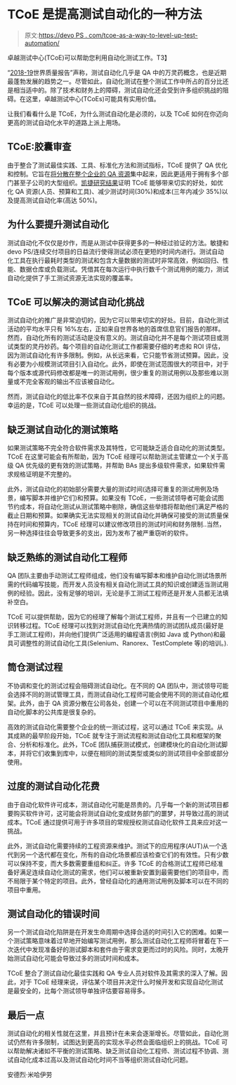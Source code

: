 # TCoE 是提高测试自动化的一种方法

> 原文:[https://devo PS . com/tcoe-as-a-way-to-level-up-test-automation/](https://devops.com/tcoe-as-a-way-to-level-up-test-automation/)

卓越测试中心(TCoE)可以帮助您利用自动化测试工作。T3】

“[2018-19](https://www.sogeti.com/globalassets/global/wqr-201819/wqr-2018-19_secured.pdf)世界质量报告”声称，测试自动化几乎是 QA 中的万灵药概念，也是近期最蓬勃发展的趋势之一。尽管如此，自动化测试在整个测试工作中所占的百分比还是相当适中的。除了技术和财务上的障碍，测试自动化还会受到许多组织挑战的阻碍。在这里，卓越测试中心(TCoEs)可能具有实用价值。

让我们看看什么是 TCoE，为什么测试自动化是必须的，以及 TCoE 如何在你迈向更高的测试自动化水平的道路上派上用场。

## TCoE:胶囊审查

由于整合了测试最佳实践、工具、标准化方法和测试指标，TCoE 提供了 QA 优化和控制。它旨在[将分散在整个企业的 QA 资源](https://www.scnsoft.com/blog/testing-center-of-excellence)集中起来，因此更适用于拥有多个部门甚至子公司的大型组织。[凯捷研究结果](https://www.capgemini.com/gb-en/wp-content/uploads/sites/3/2017/07/tcoe_hp_whitepaper_20131112_0.pdf)证明 TCoE 能够带来切实的好处，如优化 QA 资源(人员、预算和工具)、减少测试时间(30%)和成本(三年内减少 35%)以及提高测试自动化率(高达 50%)。

## 为什么要提升测试自动化

测试自动化不仅仅是炒作，而是从测试中获得更多的一种经过验证的方法。敏捷和 devo PS/连续交付项目的日益流行使得测试必须在更短的时间内进行。测试自动化工具在执行最耗时类型的测试和包含大量数据的测试时非常高效，例如回归、性能、数据仓库或负载测试。凭借其在每次运行中执行数千个测试用例的能力，测试自动化提供了手工测试资源无法实现的覆盖率。

## TCoE 可以解决的测试自动化挑战

测试自动化的推广是非常迫切的，因为它可以带来切实的好处。目前，自动化测试活动的平均水平只有 16%左右，正如来自世界各地的首席信息官们报告的那样。然而，自动化所有的测试活动是没有意义的。测试自动化并不是每个测试项目或测试类型的灵丹妙药。每个项目的自动化测试工作都需要仔细的考虑和 ROI 评估，因为测试自动化有许多限制。例如，从长远来看，它只能节省测试预算。因此，没有必要为小规模测试项目引入自动化。此外，即使在测试范围很大的项目中，对于每个版本或源代码修改都是唯一的测试用例，很少重复的测试用例以及那些难以测量或不完全客观的输出不应该被自动化。

然而，测试自动化的低比率不仅来自于其自然的技术障碍，还因为组织上的问题。幸运的是，TCoE 可以处理一些测试自动化组织的挑战。

## **缺乏测试自动化的测试策略**

如果测试策略不完全符合软件需求及其特性，它可能缺乏适合自动化的测试类型。TCoE 在这里可能会有所帮助，因为 TCoE 经理可以帮助测试主管建立一个关于高级 QA 优先级的更有效的测试策略，并帮助 BAs 提出多级软件需求，如果软件需求规格证明是不完整的。

此外，测试自动化的初始部分需要大量的测试时间(选择可重复的测试用例及场景，编写脚本并维护它们)和预算。如果没有 TCoE，一些测试领导者可能会试图节约成本，将自动化测试从测试策略中剔除，确信这些举措将帮助他们满足严格的截止日期和预算。如果确实无法实现相关的测试自动化并确保可接受的测试质量保持在时间和预算内，TCoE 经理可以建议修改项目的测试时间和财务限制..当然，另一种选择往往会导致更多的支出，因为发布了被严重窃听的软件。

## **缺乏熟练的测试自动化工程师**

QA 团队主要由手动测试工程师组成，他们没有编写脚本和维护自动化测试场景所需的代码编写技能，而开发人员没有相关自动化测试工具的知识或创建适当测试用例的经验。因此，没有足够的培训，无论是手工测试工程师还是开发人员都无法填补空白。

TCoE 可以提供帮助，因为它的经理了解每个测试工程师，并且有一个已建立的知识转移过程。TCoE 经理可以找到对测试自动化充满热情的测试团队成员(最好是手工测试工程师)，并向他们提供广泛适用的编程语言(例如 Java 或 Python)和最具可调整性的测试自动化工具(Selenium、Ranorex、TestComplete 等)的培训。).

## **筒仓测试过程**

不协调和变化的测试过程会阻碍测试自动化。在不同的 QA 团队中，测试领导可能会选择不同的测试管理工具，而测试自动化工程师可能会使用不同的测试自动化框架。此外，由于 QA 资源分散在公司各处，创建一个可以在不同测试项目中重用的自动化脚本的公共库是很复杂的。

高效的测试自动化需要整个企业的统一测试过程，这可以通过 TCoE 来实现。从其成熟的最早阶段开始，TCoE 就专注于测试流程和测试自动化工具和框架的聚合、分析和标准化。此外，TCoE 团队捕获测试模式，创建模块化的自动化测试脚本，并将它们收集到库中，以便在相同的测试类型或类似的测试项目中全部或部分使用。

## **过度的测试自动化花费**

由于自动化软件许可成本，测试自动化可能是昂贵的。几乎每一个新的测试项目都要购买软件许可，这可能会将测试自动化变成财务部门的噩梦，并导致过高的测试成本。TCoE 通过提供可用于许多项目的常规授权测试自动化软件工具来应对这一挑战。

此外，测试自动化需要持续的工程资源来维护。测试下的应用程序(AUT)从一个迭代到另一个迭代都在变化，所有的自动化场景都应该检查它们的有效性。只有少数可以保持不变，而大多数需要重组和纠正。许多 TCoE 的合格测试工程师已经准备好满足连续自动化测试的需求，他们可以被重新安置到最需要他们的项目中，而不局限于某个特定的项目。此外，曾经自动化的通用测试用例及脚本可以在不同的项目中重用。

## **测试自动化的错误时间**

另一个测试自动化陷阱是在开发生命周期中选择合适的时间引入它的困难。如果一个测试策略意味着过早地开始编写测试用例，那么测试自动化工程师将冒着在下一次迭代中发现准备好的测试脚本和套件由于需求变更而过时的风险。同时，太晚开始测试自动化可能会导致过多的测试时间和成本。

TCoE 整合了测试自动化最佳实践和 QA 专业人员对软件及其需求的深入了解。因此，对于 TCoE 经理来说，评估某个项目并决定什么时候开发和实现自动化测试是最安全的，比每个测试领导单独评估要容易得多。

## 最后一点

测试自动化的相关性就在这里，并且预计在未来会逐渐增长。尽管如此，自动化测试仍然有许多限制，试图达到更高的实现水平必然会面临组织上的挑战。TCoE 可以帮助解决诸如不平衡的测试策略、缺乏测试自动化工程师、测试过程不协调、测试自动化成本过高以及测试自动化时间不当等组织测试自动化问题。

安德烈·米哈伊劳